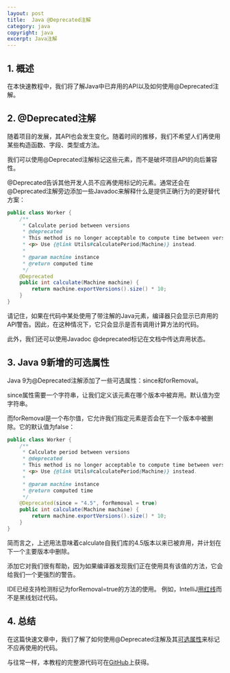```yaml
---
layout: post
title:  Java @Deprecated注解
category: java
copyright: java
excerpt: Java注解
---
```


## 1. 概述

在本快速教程中，我们将了解Java中已弃用的API以及如何使用@Deprecated注解。

## 2. @Deprecated注解

随着项目的发展，其API也会发生变化。随着时间的推移，我们不希望人们再使用某些构造函数、字段、类型或方法。

我们可以使用@Deprecated注解标记这些元素，而不是破坏项目API的向后兼容性。

@Deprecated告诉其他开发人员不应再使用标记的元素。通常还会在@Deprecated注解旁边添加一些Javadoc来解释什么是提供正确行为的更好替代方案：

```java
public class Worker {
    /**
     * Calculate period between versions
     * @deprecated
     * This method is no longer acceptable to compute time between versions.
     * <p> Use {@link Utils#calculatePeriod(Machine)} instead.
     *
     * @param machine instance
     * @return computed time
     */
    @Deprecated
    public int calculate(Machine machine) {
        return machine.exportVersions().size() * 10;
    }
}
```

请记住，如果在代码中某处使用了带注解的Java元素，编译器只会显示已弃用的API警告。因此，在这种情况下，它只会显示是否有调用计算方法的代码。

此外，我们还可以使用Javadoc @deprecated标记在文档中传达弃用状态。

## 3. Java 9新增的可选属性

Java 9为@Deprecated注解添加了一些可选属性：since和forRemoval。

since属性需要一个字符串，让我们定义该元素在哪个版本中被弃用。默认值为空字符串。

而forRemoval是一个布尔值，它允许我们指定元素是否会在下一个版本中被删除。它的默认值为false：

```java
public class Worker {
    /**
     * Calculate period between versions
     * @deprecated
     * This method is no longer acceptable to compute time between versions.
     * <p> Use {@link Utils#calculatePeriod(Machine)} instead.
     *
     * @param machine instance
     * @return computed time
     */
    @Deprecated(since = "4.5", forRemoval = true)
    public int calculate(Machine machine) {
        return machine.exportVersions().size() * 10;
    }
}
```

简而言之，上述用法意味着calculate自我们库的4.5版本以来已被弃用，并计划在下一个主要版本中删除。

添加它对我们很有帮助，因为如果编译器发现我们正在使用具有该值的方法，它会给我们一个更强烈的警告。

IDE已经支持检测标记为forRemoval=true的方法的使用。 例如，IntelliJ[用红线](https://www.vojtechruzicka.com/java-9-enhanced-deprecation/)而不是黑线划过代码。

## 4. 总结

在这篇快速文章中，我们了解了如何使用@Deprecated注解及其[可选属性](https://docs.oracle.com/en/java/javase/11/docs/api/java.base/java/lang/Deprecated.html)来标记不应再使用的代码。

与往常一样，本教程的完整源代码可在[GitHub](https://github.com/tuyucheng7/taketoday-tutorial4j/tree/master/java-core-modules/java-annotations)上获得。